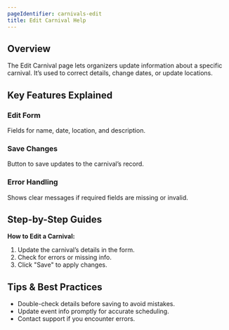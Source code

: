 ```yaml
---
pageIdentifier: carnivals-edit
title: Edit Carnival Help
---
```


## Overview
The Edit Carnival page lets organizers update information about a specific carnival. It’s used to correct details, change dates, or update locations.

## Key Features Explained
### Edit Form
Fields for name, date, location, and description.

### Save Changes
Button to save updates to the carnival’s record.

### Error Handling
Shows clear messages if required fields are missing or invalid.

## Step-by-Step Guides
**How to Edit a Carnival:**
1. Update the carnival’s details in the form.
2. Check for errors or missing info.
3. Click "Save" to apply changes.

## Tips & Best Practices
- Double-check details before saving to avoid mistakes.
- Update event info promptly for accurate scheduling.
- Contact support if you encounter errors.
